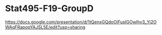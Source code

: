 # Stat495-F19-GroupD

https://docs.google.com/presentation/d/1tQenxGQdoOiFusIGOwlhy3_Yi2OWAqFRapopYAJSL5E/edit?usp=sharing

